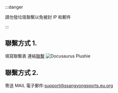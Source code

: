 :::danger

請勿發垃圾聯繫以免被封 IP 和郵件

:::

## 聯繫方式 1.

填寫聯繫表
連結[聯繫](https://www.ssangyongsports.eu.org/p/blog-page_14.html)
![Docusaurus Plushie](https://i.ibb.co/bdHXCwT/2022-06-16-115112.png)

## 聯繫方式 2.

寄送 MAIL
電子郵件:support@ssangyongsports.eu.org
